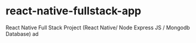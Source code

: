 # react-native-fullstack-app

React Native Full Stack Project (React Native/ Node Express JS / Mongodb Database)
ad

